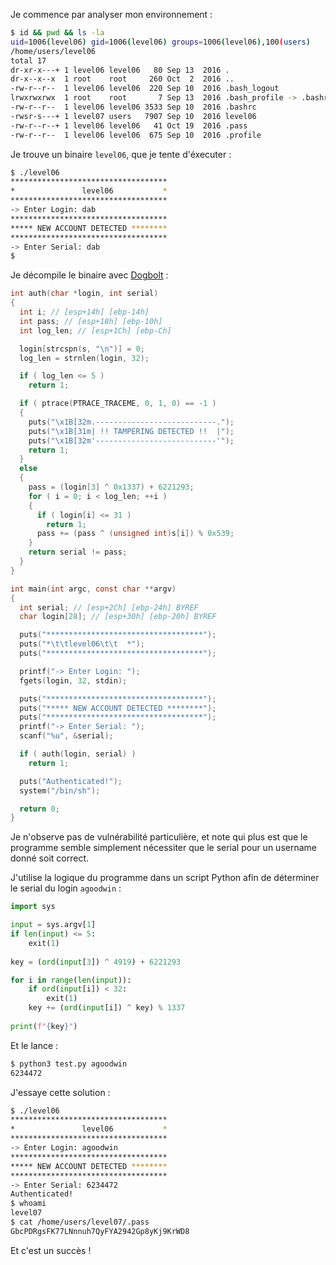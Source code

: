 Je commence par analyser mon environnement :

```bash
$ id && pwd && ls -la
uid=1006(level06) gid=1006(level06) groups=1006(level06),100(users)
/home/users/level06
total 17
dr-xr-x---+ 1 level06 level06   80 Sep 13  2016 .
dr-x--x--x  1 root    root     260 Oct  2  2016 ..
-rw-r--r--  1 level06 level06  220 Sep 10  2016 .bash_logout
lrwxrwxrwx  1 root    root       7 Sep 13  2016 .bash_profile -> .bashrc
-rw-r--r--  1 level06 level06 3533 Sep 10  2016 .bashrc
-rwsr-s---+ 1 level07 users   7907 Sep 10  2016 level06
-rw-r--r--+ 1 level06 level06   41 Oct 19  2016 .pass
-rw-r--r--  1 level06 level06  675 Sep 10  2016 .profile
```

Je trouve un binaire `level06`, que je tente d'éxecuter :

```bash
$ ./level06
***********************************
*               level06           *
***********************************
-> Enter Login: dab
***********************************
***** NEW ACCOUNT DETECTED ********
***********************************
-> Enter Serial: dab
$
```

Je décompile le binaire avec [Dogbolt](https://dogbolt.org/?id=9f72fea8-183c-4bdc-9620-b88449bc2ae1#Hex-Rays=168&Boomerang=19) :

```c
int auth(char *login, int serial)
{
  int i; // [esp+14h] [ebp-14h]
  int pass; // [esp+18h] [ebp-10h]
  int log_len; // [esp+1Ch] [ebp-Ch]

  login[strcspn(s, "\n")] = 0;
  log_len = strnlen(login, 32);

  if ( log_len <= 5 )
    return 1;

  if ( ptrace(PTRACE_TRACEME, 0, 1, 0) == -1 )
  {
    puts("\x1B[32m.---------------------------.");
    puts("\x1B[31m| !! TAMPERING DETECTED !!  |");
    puts("\x1B[32m'---------------------------'");
    return 1;
  }
  else
  {
    pass = (login[3] ^ 0x1337) + 6221293;
    for ( i = 0; i < log_len; ++i )
    {
      if ( login[i] <= 31 )
        return 1;
      pass += (pass ^ (unsigned int)s[i]) % 0x539;
    }
    return serial != pass;
  }
}

int main(int argc, const char **argv)
{
  int serial; // [esp+2Ch] [ebp-24h] BYREF
  char login[28]; // [esp+30h] [ebp-20h] BYREF

  puts("***********************************");
  puts("*\t\tlevel06\t\t  *");
  puts("***********************************");

  printf("-> Enter Login: ");
  fgets(login, 32, stdin);

  puts("***********************************");
  puts("***** NEW ACCOUNT DETECTED ********");
  puts("***********************************");
  printf("-> Enter Serial: ");
  scanf("%u", &serial);

  if ( auth(login, serial) )
    return 1;

  puts("Authenticated!");
  system("/bin/sh");

  return 0;
}
```

Je n'observe pas de vulnérabilité particulière, et note qui plus est que le programme semble simplement nécessiter que le serial pour un username donné soit correct.

J'utilise la logique du programme dans un script Python afin de déterminer le serial du login `agoodwin` :

```python
import sys

input = sys.argv[1]
if len(input) <= 5:
    exit(1)
    
key = (ord(input[3]) ^ 4919) + 6221293

for i in range(len(input)):
    if ord(input[i]) < 32:
        exit(1) 
    key += (ord(input[i]) ^ key) % 1337
    
print(f"{key}")
```

Et le lance :

```bash
$ python3 test.py agoodwin
6234472
```

J'essaye cette solution :

```bash
$ ./level06
***********************************
*               level06           *
***********************************
-> Enter Login: agoodwin
***********************************
***** NEW ACCOUNT DETECTED ********
***********************************
-> Enter Serial: 6234472
Authenticated!
$ whoami
level07
$ cat /home/users/level07/.pass
GbcPDRgsFK77LNnnuh7QyFYA2942Gp8yKj9KrWD8
```

Et c'est un succès !

